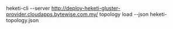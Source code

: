 heketi-cli --server http://deploy-heketi-gluster-provider.cloudapps.bytewise.com.my/ topology load --json heketi-topology.json